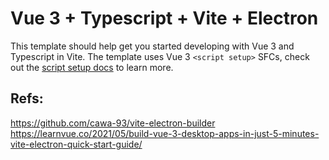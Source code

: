 # Vue 3 + Typescript + Vite + Electron

This template should help get you started developing with Vue 3 and Typescript in Vite. The template uses Vue 3 `<script setup>` SFCs, check out the [script setup docs](https://v3.vuejs.org/api/sfc-script-setup.html#sfc-script-setup) to learn more.

## Refs:
https://github.com/cawa-93/vite-electron-builder \
https://learnvue.co/2021/05/build-vue-3-desktop-apps-in-just-5-minutes-vite-electron-quick-start-guide/

